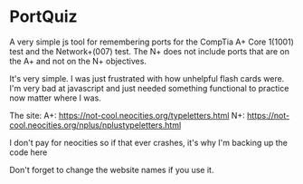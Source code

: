 # PortQuiz
A very simple js tool for remembering ports for the CompTia A+ Core 1(1001) test and the Network+(007) test.  The N+ does not include ports that are on the A+ and not on the N+ objectives.

It's very simple.  I was just frustrated with how unhelpful flash cards were.  I'm very bad at javascript and just needed something functional to practice now matter where I was.

The site: 
A+: https://not-cool.neocities.org/typeletters.html
N+: https://not-cool.neocities.org/nplus/nplustypeletters.html

I don't pay for neocities so if that ever crashes, it's why I'm backing up the code here

Don't forget to change the website names if you use it.
